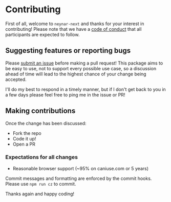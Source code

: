 # Contributing

First of all, welcome to `neynar-next` and thanks for your interest in contributing! Please note that we have a [code of conduct](https://github.com/alex-grover/neynar-next/blob/main/.github/code_of_conduct.md) that all participants are expected to follow.

## Suggesting features or reporting bugs

Please [submit an issue](https://github.com/alex-grover/neynar-next/issues/new) before making a pull request! This package aims to be easy to use, not to support every possible use case, so a discussion ahead of time will lead to the highest chance of your change being accepted.

I'll do my best to respond in a timely manner, but if I don't get back to you in a few days please feel free to ping me in the issue or PR!

## Making contributions

Once the change has been discussed:

- Fork the repo
- Code it up!
- Open a PR

### Expectations for all changes

- Reasonable browser support (~95% on caniuse.com or 5 years)

Commit messages and formatting are enforced by the commit hooks. Please use `npm run cz` to commit.

Thanks again and happy coding!
